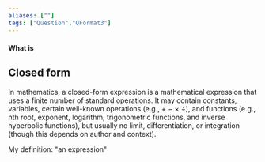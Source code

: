 ```yaml
---
aliases: [""]
tags: ["Question","QFormat3"]
---
```


#### What is
## Closed form
In mathematics, a closed-form expression is a mathematical expression that uses a finite number of standard operations. It may contain constants, variables, certain well-known operations (e.g., + − × ÷), and functions (e.g., nth root, exponent, logarithm, trigonometric functions, and inverse hyperbolic functions), but usually no limit, differentiation, or integration (though this depends on author and context).

My definition: "an expression"